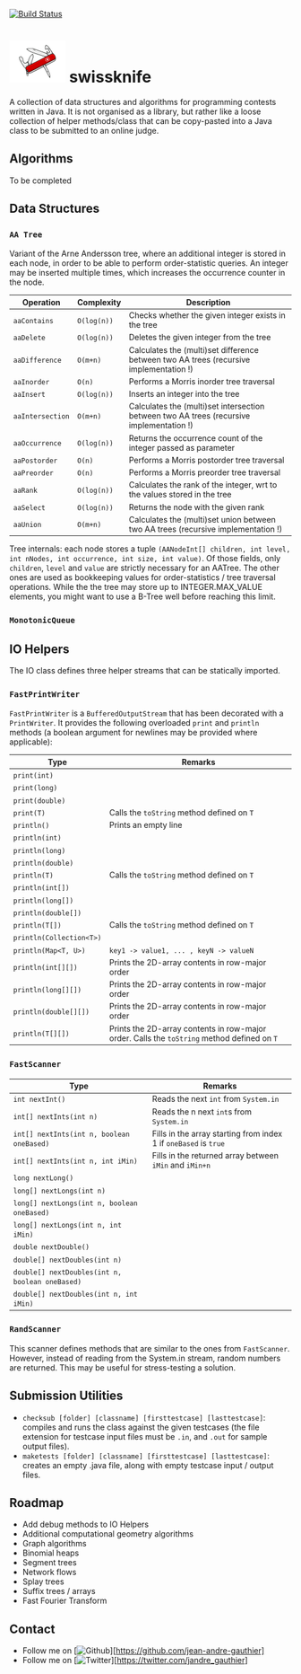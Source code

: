[![Build Status](https://travis-ci.org/jean-andre-gauthier/swissknife.svg?branch=master)](https://travis-ci.org/jean-andre-gauthier/swissknife)

# <img src="swissknife.png" width="100" height="75"> swissknife

A collection of data structures and algorithms for programming contests written in Java. It is not organised as a library, but rather like a loose collection of helper methods/class that can be copy-pasted into a Java class to be submitted to an online judge.

## Algorithms

To be completed

## Data Structures

### `AA Tree`

Variant of the Arne Andersson tree, where an additional integer is stored in each node, in order to be able to perform order-statistic queries. An integer may be inserted multiple times, which increases the occurrence counter in the node.

| Operation        | Complexity  | Description                                                                              |
| ---------------- | ----------- | ---------------------------------------------------------------------------------------- |
| `aaContains`     | `O(log(n))` | Checks whether the given integer exists in the tree                                      |
| `aaDelete`       | `O(log(n))` | Deletes the given integer from the tree                                                  |
| `aaDifference`   | `O(m+n)`    | Calculates the (multi)set difference between two AA trees (recursive implementation !)   |
| `aaInorder`      | `O(n)`      | Performs a Morris inorder tree traversal                                                 |
| `aaInsert`       | `O(log(n))` | Inserts an integer into the tree                                                         |
| `aaIntersection` | `O(m+n)`    | Calculates the (multi)set intersection between two AA trees (recursive implementation !) |
| `aaOccurrence`   | `O(log(n))` | Returns the occurrence count of the integer passed as parameter                          |
| `aaPostorder`    | `O(n)`      | Performs a Morris postorder tree traversal                                               |
| `aaPreorder`     | `O(n)`      | Performs a Morris preorder tree traversal                                                |
| `aaRank`         | `O(log(n))` | Calculates the rank of the integer, wrt to the values stored in the tree                 |
| `aaSelect`       | `O(log(n))` | Returns the node with the given rank                                                     |
| `aaUnion`        | `O(m+n)`    | Calculates the (multi)set union between two AA trees (recursive implementation !)        |

Tree internals: each node stores a tuple `(AANodeInt[] children, int level, int nNodes, int occurrence, int size, int value)`. Of those fields, only `children`, `level` and `value` are strictly necessary for an AATree. The other ones are used as bookkeeping values for order-statistics / tree traversal operations. While the the tree may store up to INTEGER.MAX_VALUE elements, you might want to use a B-Tree well before reaching this limit.

### `MonotonicQueue`

## IO Helpers
The IO class defines three helper streams that can be statically imported.

### `FastPrintWriter`
`FastPrintWriter` is a `BufferedOutputStream` that has been decorated with a `PrintWriter`. It provides the following overloaded `print` and `println` methods (a boolean argument for newlines may be provided where applicable):

| Type                     | Remarks                                                                                     |
| ------------------------ | ------------------------------------------------------------------------------------------- |
| `print(int)`             |                                                                                             |
| `print(long)`            |                                                                                             |
| `print(double)`          |                                                                                             |
| `print(T)`               | Calls the `toString` method defined on `T`                                                  |
| `println()`              | Prints an empty line                                                                        |
| `println(int)`           |                                                                                             |
| `println(long)`          |                                                                                             |
| `println(double)`        |                                                                                             |
| `println(T)`             | Calls the `toString` method defined on `T`                                                  |
| `println(int[])`         |                                                                                             |
| `println(long[])`        |                                                                                             |
| `println(double[])`      |                                                                                             |
| `println(T[])`           | Calls the `toString` method defined on `T`                                                  |
| `println(Collection<T>)` |                                                                                             |
| `println(Map<T, U>)`     | `key1 -> value1, ... , keyN -> valueN`                                                      |
| `println(int[][])`       | Prints the 2D-array contents in row-major order                                             |
| `println(long[][])`      | Prints the 2D-array contents in row-major order                                             |
| `println(double[][])`    | Prints the 2D-array contents in row-major order                                             |
| `println(T[][])`         | Prints the 2D-array contents in row-major order. Calls the `toString` method defined on `T` |

### `FastScanner`

| Type                                               | Remarks                                                           |
| -------------------------------------------------- | ----------------------------------------------------------------- |
| `int nextInt()`                                    | Reads the next `int` from `System.in`                             |
| `int[] nextInts(int n)`                            | Reads the n next `int`s from `System.in`                          |
| `int[] nextInts(int n, boolean oneBased)`          | Fills in the array starting from index 1 if `oneBased` is `true`  |
| `int[] nextInts(int n, int iMin)`                  | Fills in the returned array between `iMin` and `iMin+n`           |
| `long nextLong()`                                  |                                                                   |
| `long[] nextLongs(int n)`                          |                                                                   |
| `long[] nextLongs(int n, boolean oneBased)`        |                                                                   |
| `long[] nextLongs(int n, int iMin)`                |                                                                   |
| `double nextDouble()`                              |                                                                   |
| `double[] nextDoubles(int n)`                      |                                                                   |
| `double[] nextDoubles(int n, boolean oneBased)`    |                                                                   |
| `double[] nextDoubles(int n, int iMin)`            |                                                                   |

### `RandScanner`
This scanner defines methods that are similar to the ones from `FastScanner`. However, instead of reading from the System.in stream, random numbers are returned. This may be useful for stress-testing a solution.

## Submission Utilities
* `checksub [folder] [classname] [firsttestcase] [lasttestcase]`: compiles and runs the class against the given testcases (the file extension for testcase input files must be `.in`, and `.out` for sample output files).
* `maketests [folder] [classname] [firsttestcase] [lasttestcase]`: creates an empty .java file, along with empty testcase input / output files.

## Roadmap
* Add debug methods to IO Helpers
* Additional computational geometry algorithms
* Graph algorithms
* Binomial heaps
* Segment trees
* Network flows
* Splay trees
* Suffix trees / arrays
* Fast Fourier Transform

## Contact
* Follow me on [![Github](http://i.imgur.com/9I6NRUm.png "Github")][https://github.com/jean-andre-gauthier]
* Follow me on [![Twitter](http://i.imgur.com/wWzX9uB.png "Twitter")][https://twitter.com/jandre_gauthier]
<!--- * Visit [jean-andre-gauthier.com][https://jean-andre-gauthier.com] --->
